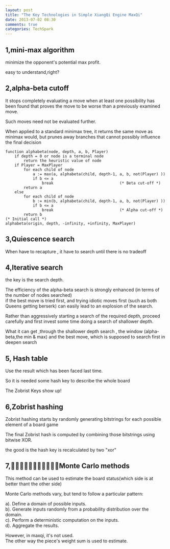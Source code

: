 ```yaml
---
layout: post
title: "The Key Technologies in Simple XiangQi Engine MaxQi"
date: 2013-07-02 08:30
comments: true
categories: TechSpark
---
```


1,mini-max algorithm
----

minimize the opponent's potential max profit.

easy to understand,right?

2,alpha-beta cutoff
--------

 It stops completely evaluating a move when at least one possibility has been found that proves the move to be worse than a previously examined move.    
  <!-- more -->
 Such moves need not be evaluated further. 


 When applied to a standard minimax tree, it returns the same move as minimax would, but prunes away branches that cannot possibly influence the final decision



```
function alphabeta(node, depth, a, b, Player)        
    if depth = 0 or node is a terminal node
        return the heuristic value of node
    if Player = MaxPlayer
        for each child of node
            a := max(a, alphabeta(child, depth-1, a, b, not(Player) ))    
            if b <= a
                break                             (* Beta cut-off *)
        return a
    else
        for each child of node
            b := min(b, alphabeta(child, depth-1, a, b, not(Player) ))    
            if b <= a
                break                             (* Alpha cut-off *)
        return b
(* Initial call *)
alphabeta(origin, depth, -infinity, +infinity, MaxPlayer)
```


3,Quiescence search
-----

When have to recapture , it have to search until there is no tradeoff

4,Iterative search
-------

the key is the search depth.

The efficiency of the alpha-beta search is strongly enhanced (in terms of the number of nodes searched)   
if the best move is tried first, and trying idiotic moves first (such as both Queens getting berserk) can easily lead to an explosion of the search.  

Rather than aggressively starting a search of the required depth, proceed carefully and first invest some time doing a search of shallower depth.  

What it can get ,through the shallower depth search , the window (alpha-beta,the min & max) and the best move, which is supposed to search first in deepen search

5, Hash table
------

Use the result which has been faced last time.

So it is needed some hash key to describe the whole board 

The Zobrist Keys show up!

6,Zobrist hashing
-----

Zobrist hashing starts by randomly generating bitstrings for each possible element of a board game

The final Zobrist hash is computed by combining those bitstrings using bitwise XOR.

the good is the hash key is recalculated by two "xor"


7,Monte Carlo methods
-----

This method can be used to estimate the board status(which side is at better thant the other side)

Monte Carlo methods vary, but tend to follow a particular pattern:

  a). Define a domain of possible inputs.  
  b). Generate inputs randomly from a probability distribution over the domain.  
  c). Perform a deterministic computation on the inputs.  
  d). Aggregate the results.  

However, in maxqi, it's not used.  
The other way the piece's weight sum is used to estimate.
